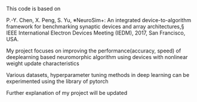 This code is based on 

P.-Y. Chen, X. Peng, S. Yu, ※NeuroSim+: An integrated device-to-algorithm framework for benchmarking synaptic devices and array architectures,§ IEEE International Electron Devices Meeting (IEDM), 2017, San Francisco, USA.


My project focuses on improving the performance(accuracy, speed) of deeplearning based neuromorphic algorithm using devices with nonlinear weight update characteristics

Various datasets, hyperparameter tuning methods in deep learning can be experimented using the library of pytorch

Further explanation of my project will be updated
